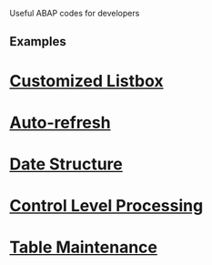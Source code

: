 Useful ABAP codes for developers

## Examples ##

#  [Customized Listbox](http://code.google.com/p/abap-workbench/wiki/abaplistbox)

#  [Auto-refresh](http://code.google.com/p/abap-workbench/wiki/AbapAutoRefresh)

#  [Date Structure](http://code.google.com/p/abap-workbench/wiki/AbapDates)

#  [Control Level Processing](http://code.google.com/p/abap-workbench/wiki/AbapCtrl)

#  [Table Maintenance](http://code.google.com/p/abap-workbench/wiki/SAPTableMaintenance)